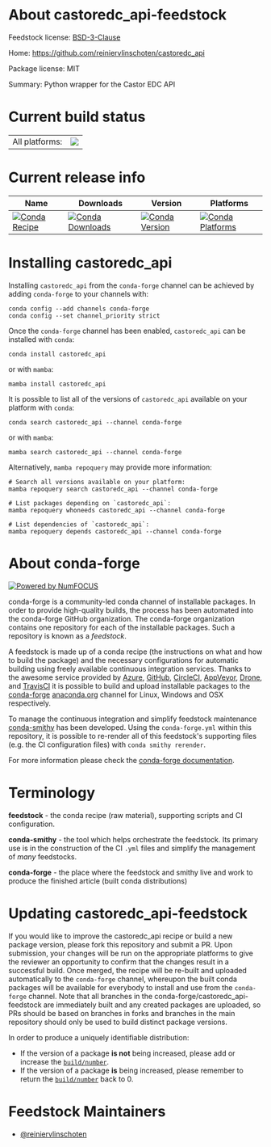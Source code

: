 About castoredc_api-feedstock
=============================

Feedstock license: [BSD-3-Clause](https://github.com/conda-forge/castoredc_api-feedstock/blob/main/LICENSE.txt)

Home: https://github.com/reiniervlinschoten/castoredc_api

Package license: MIT

Summary: Python wrapper for the Castor EDC API

Current build status
====================


<table><tr><td>All platforms:</td>
    <td>
      <a href="https://dev.azure.com/conda-forge/feedstock-builds/_build/latest?definitionId=13952&branchName=main">
        <img src="https://dev.azure.com/conda-forge/feedstock-builds/_apis/build/status/castoredc_api-feedstock?branchName=main">
      </a>
    </td>
  </tr>
</table>

Current release info
====================

| Name | Downloads | Version | Platforms |
| --- | --- | --- | --- |
| [![Conda Recipe](https://img.shields.io/badge/recipe-castoredc_api-green.svg)](https://anaconda.org/conda-forge/castoredc_api) | [![Conda Downloads](https://img.shields.io/conda/dn/conda-forge/castoredc_api.svg)](https://anaconda.org/conda-forge/castoredc_api) | [![Conda Version](https://img.shields.io/conda/vn/conda-forge/castoredc_api.svg)](https://anaconda.org/conda-forge/castoredc_api) | [![Conda Platforms](https://img.shields.io/conda/pn/conda-forge/castoredc_api.svg)](https://anaconda.org/conda-forge/castoredc_api) |

Installing castoredc_api
========================

Installing `castoredc_api` from the `conda-forge` channel can be achieved by adding `conda-forge` to your channels with:

```
conda config --add channels conda-forge
conda config --set channel_priority strict
```

Once the `conda-forge` channel has been enabled, `castoredc_api` can be installed with `conda`:

```
conda install castoredc_api
```

or with `mamba`:

```
mamba install castoredc_api
```

It is possible to list all of the versions of `castoredc_api` available on your platform with `conda`:

```
conda search castoredc_api --channel conda-forge
```

or with `mamba`:

```
mamba search castoredc_api --channel conda-forge
```

Alternatively, `mamba repoquery` may provide more information:

```
# Search all versions available on your platform:
mamba repoquery search castoredc_api --channel conda-forge

# List packages depending on `castoredc_api`:
mamba repoquery whoneeds castoredc_api --channel conda-forge

# List dependencies of `castoredc_api`:
mamba repoquery depends castoredc_api --channel conda-forge
```


About conda-forge
=================

[![Powered by
NumFOCUS](https://img.shields.io/badge/powered%20by-NumFOCUS-orange.svg?style=flat&colorA=E1523D&colorB=007D8A)](https://numfocus.org)

conda-forge is a community-led conda channel of installable packages.
In order to provide high-quality builds, the process has been automated into the
conda-forge GitHub organization. The conda-forge organization contains one repository
for each of the installable packages. Such a repository is known as a *feedstock*.

A feedstock is made up of a conda recipe (the instructions on what and how to build
the package) and the necessary configurations for automatic building using freely
available continuous integration services. Thanks to the awesome service provided by
[Azure](https://azure.microsoft.com/en-us/services/devops/), [GitHub](https://github.com/),
[CircleCI](https://circleci.com/), [AppVeyor](https://www.appveyor.com/),
[Drone](https://cloud.drone.io/welcome), and [TravisCI](https://travis-ci.com/)
it is possible to build and upload installable packages to the
[conda-forge](https://anaconda.org/conda-forge) [anaconda.org](https://anaconda.org/)
channel for Linux, Windows and OSX respectively.

To manage the continuous integration and simplify feedstock maintenance
[conda-smithy](https://github.com/conda-forge/conda-smithy) has been developed.
Using the ``conda-forge.yml`` within this repository, it is possible to re-render all of
this feedstock's supporting files (e.g. the CI configuration files) with ``conda smithy rerender``.

For more information please check the [conda-forge documentation](https://conda-forge.org/docs/).

Terminology
===========

**feedstock** - the conda recipe (raw material), supporting scripts and CI configuration.

**conda-smithy** - the tool which helps orchestrate the feedstock.
                   Its primary use is in the construction of the CI ``.yml`` files
                   and simplify the management of *many* feedstocks.

**conda-forge** - the place where the feedstock and smithy live and work to
                  produce the finished article (built conda distributions)


Updating castoredc_api-feedstock
================================

If you would like to improve the castoredc_api recipe or build a new
package version, please fork this repository and submit a PR. Upon submission,
your changes will be run on the appropriate platforms to give the reviewer an
opportunity to confirm that the changes result in a successful build. Once
merged, the recipe will be re-built and uploaded automatically to the
`conda-forge` channel, whereupon the built conda packages will be available for
everybody to install and use from the `conda-forge` channel.
Note that all branches in the conda-forge/castoredc_api-feedstock are
immediately built and any created packages are uploaded, so PRs should be based
on branches in forks and branches in the main repository should only be used to
build distinct package versions.

In order to produce a uniquely identifiable distribution:
 * If the version of a package **is not** being increased, please add or increase
   the [``build/number``](https://docs.conda.io/projects/conda-build/en/latest/resources/define-metadata.html#build-number-and-string).
 * If the version of a package **is** being increased, please remember to return
   the [``build/number``](https://docs.conda.io/projects/conda-build/en/latest/resources/define-metadata.html#build-number-and-string)
   back to 0.

Feedstock Maintainers
=====================

* [@reiniervlinschoten](https://github.com/reiniervlinschoten/)

